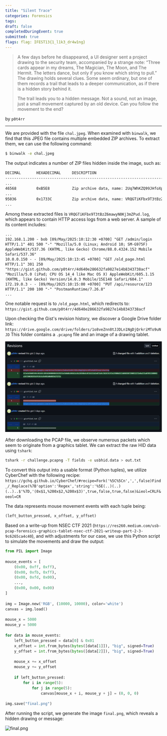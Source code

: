 ```yaml
---
title: "Silent Trace"
categories: Forensics
tags: 
draft: false
completedDuringEvent: true
submitted: true
flags: flag: IFEST13{1_l1k3_dr4w1ng}
---
```

> A few days before he disappeared, a UI designer sent a project drawing to the security team, accompanied by a strange note: “Three cards appear in my dreams, The Magician, The Moon, and The Hermit. The letters dance, but only if you know which string to pull.” The drawing holds several clues. Some seem ordinary, but one of them records a trail that leads to a deeper communication, as if there is a hidden story behind it.
>
> The trail leads you to a hidden message. Not a sound, not an image, just a small movement captured by an old device. Can you follow the movement to the end?

by `p0t4rr`

---

We are provided with the file `chal.jpeg`. When examined with `binwalk`, we find that this JPEG file contains multiple embedded ZIP archives. To extract them, we can use the following command:

```bash
$ binwalk -e chal.jpeg                                   
```

The output indicates a number of ZIP files hidden inside the image, such as:

```bash
DECIMAL       HEXADECIMAL     DESCRIPTION
--------------------------------------------------------------------------------
...
46568         0xB5E8          Zip archive data, name: 2Uq7WhKZQ99JHfoXpNggwwygoYYR6oa0.log
...
95036         0x1733C         Zip archive data, name: VRQGTiKFbx9T3tBzZ6mawyN0Kj3mZPud.log
...
```

Among these extracted files is `VRQGTiKFbx9T3tBzZ6mawyN0Kj3mZPud.log`, which appears to contain HTTP access logs from a web server. A sample of its content includes:

```
...
192.168.1.200 - bob [09/May/2025:10:12:30 +0700] "GET /admin/login HTTP/1.1" 401 500 "-" "Mozilla/5.0 (Linux; Android 10; SM-G975F) AppleWebKit/537.36 (KHTML, like Gecko) Chrome/88.0.4324.152 Mobile Safari/537.36"
10.0.0.150 - - [09/May/2025:10:13:45 +0700] "GET /old_page.html HTTP/1.1" 301 250 "https://gist.github.com/p0t4rr/4d640e286632fa9827e14b8343738acf" "Mozilla/5.0 (iPad; CPU OS 14_4 like Mac OS X) AppleWebKit/605.1.15 (KHTML, like Gecko) Version/14.0.3 Mobile/15E148 Safari/604.1"
172.19.0.3 - - [09/May/2025:10:15:00 +0700] "PUT /api/resource/123 HTTP/1.1" 200 100 "-" "PostmanRuntime/7.26.8"
...
```

One notable request is to `/old_page.html`, which redirects to:
`https://gist.github.com/p0t4rr/4d640e286632fa9827e14b8343738acf`

Upon checking the Gist's revision history, we discover a Google Drive folder link:
`https://drive.google.com/drive/folders/1o8veZnn8tJJDLn1NgDjQrkriMTo9uNJD`
This folder contains a `.pcapng` file and an image of a drawing tablet.

![alt text](image.png)

After downloading the PCAP file, we observe numerous packets which seem to originate from a graphics tablet. We can extract the raw HID data using `tshark`:

```bash
tshark -r challenge.pcapng -T fields -e usbhid.data > out.txt
```

To convert this output into a usable format (Python tuples), we utilize CyberChef with the following recipe:
`https://gchq.github.io/CyberChef/#recipe=Fork('%5C%5Cn',',',false)Find_/_Replace(%7B'option':'Regex','string':'%5E(..)(..)(..)..$'%7D,'(0x$1,%200x$2,%200x$3)',true,false,true,false)&ieol=CRLF&oeol=CR`

The data represents mouse movement events with each tuple being:

```python
(left_button_pressed, x_offset, y_offset)
```

Based on a write-up from NSEC CTF 2021 (`https://res260.medium.com/usb-pcap-forensics-graphics-tablet-nsec-ctf-2021-writeup-part-2-3-9c6265ca4c40`), and with adjustments for our case, we use this Python script to simulate the movements and draw the output:

```py
from PIL import Image

mouse_events = [
    (0x00, 0xff, 0xff),
    (0x00, 0xfb, 0xff),
    (0x00, 0xfd, 0x00),
    ...,
    (0x00, 0x00, 0x00)
]

img = Image.new('RGB', (10000, 10000), color='white')
canvas = img.load()

mouse_x = 5000
mouse_y = 5000

for data in mouse_events:
    left_button_pressed = data[0] & 0x01
    x_offset = int.from_bytes(bytes([data[1]]), "big", signed=True)
    y_offset = int.from_bytes(bytes([data[2]]), "big", signed=True)

    mouse_x += x_offset
    mouse_y += y_offset

    if left_button_pressed:
        for i in range(5):
            for j in range(5):
                canvas[mouse_x + i, mouse_y + j] = (0, 0, 0)

img.save("final.png")
```

After running the script, we generate the image `final.png`, which reveals a hidden drawing or message:

![final.png](final.png)
